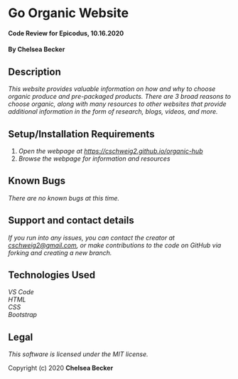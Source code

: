 # Go Organic Website

#### Code Review for Epicodus, 10.16.2020

#### **By Chelsea Becker**

## Description

_This website provides valuable information on how and why to choose organic produce and pre-packaged products. There are 3 broad reasons to choose organic, along with many resources to other websites that provide additional information in the form of research, blogs, videos, and more._

## Setup/Installation Requirements

1. _Open the webpage at https://cschweig2.github.io/organic-hub_
2. _Browse the webpage for information and resources_

## Known Bugs

_There are no known bugs at this time._

## Support and contact details

_If you run into any issues, you can contact the creator at cschweig2@gmail.com, or make contributions to the code on GitHub via forking and creating a new branch._

## Technologies Used

_VS Code_ <br />
_HTML_ <br />
_CSS_ <br />
_Bootstrap_ <br />

## Legal

*This software is licensed under the MIT license.*

Copyright (c) 2020 **Chelsea Becker**